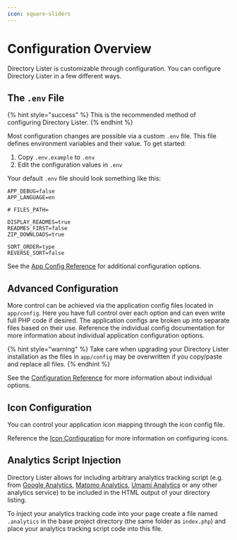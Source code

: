 ```yaml
---
icon: square-sliders
---
```


# Configuration Overview

Directory Lister is customizable through configuration. You can configure Directory Lister in a few different ways.

## The `.env` File

{% hint style="success" %}
This is the recommended method of configuring Directory Lister.
{% endhint %}

Most configuration changes are possible via a custom `.env` file. This file defines environment variables and their value. To get started:

1. Copy `.env.example` to `.env`
2. Edit the configuration values in `.env`

Your default `.env` file should look something like this:

```
APP_DEBUG=false
APP_LANGUAGE=en

# FILES_PATH=

DISPLAY_READMES=true
READMES_FIRST=false
ZIP_DOWNLOADS=true

SORT_ORDER=type
REVERSE_SORT=false
```

See the [App Config Reference](configuration-reference.md) for additional configuration options.

## Advanced Configuration

More control can be achieved via the application config files located in `app/config`. Here you have full control over each option and can even write full PHP code if desired. The application configs are broken up into separate files based on their use. Reference the individual config documentation for more information about individual application configuration options.

{% hint style="warning" %}
Take care when upgrading your Directory Lister installation as the files in `app/config` may be overwritten if you copy/paste and replace all files.
{% endhint %}

See the [Configuration Reference](configuration-reference.md) for more information about individual options.

## Icon Configuration

You can control your application icon mapping through the icon config file.

Reference the [Icon Configuration](configuration-overview.md#icon-configuration) for more information on configuring icons.

## Analytics Script Injection

Directory Lister allows for including arbitrary analytics tracking script (e.g. from [Google Analytics](https://analytics.google.com), [Matomo Analytics](https://matomo.org/), [Umami Analytics](https://umami.is/) or any other analytics service) to be included in the HTML output of your directory listing.

To inject your analytics tracking code into your page create a file named `.analytics` in the base project directory (the same folder as `index.php`) and place your analytics tracking script code into this file.
